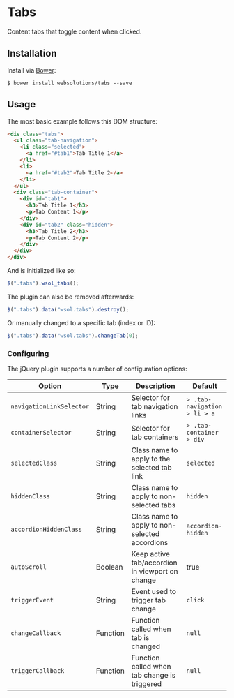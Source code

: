 # Tabs

Content tabs that toggle content when clicked.

## Installation

Install via [Bower](http://bower.io):
```
$ bower install websolutions/tabs --save
```

## Usage

The most basic example follows this DOM structure:
``` html
<div class="tabs">
  <ul class="tab-navigation">
    <li class="selected">
      <a href="#tab1">Tab Title 1</a>
    </li>
    <li>
      <a href="#tab2">Tab Title 2</a>
    </li>
  </ul>
  <div class="tab-container">
    <div id="tab1">
      <h3>Tab Title 1</h3>
      <p>Tab Content 1</p>
    </div>
    <div id="tab2" class="hidden">
      <h3>Tab Title 2</h3>
      <p>Tab Content 2</p>
    </div>
  </div>
</div>
```

And is initialized like so:
``` javascript
$(".tabs").wsol_tabs();
```

The plugin can also be removed afterwards:
``` javascript
$(".tabs").data("wsol.tabs").destroy();
```

Or manually changed to a specific tab (index or ID):
``` javascript
$(".tabs").data("wsol.tabs").changeTab(0);
```


### Configuring

The jQuery plugin supports a number of configuration options:

Option                      | Type     | Description                                                      | Default
----------------------------|----------|------------------------------------------------------------------|--------
`navigationLinkSelector`    | String   | Selector for tab navigation links                                | `> .tab-navigation > li > a`
`containerSelector`         | String   | Selector for tab containers                                      | `> .tab-container > div`
`selectedClass`             | String   | Class name to apply to the selected tab link                     | `selected`
`hiddenClass`               | String   | Class name to apply to non-selected tabs                         | `hidden`
`accordionHiddenClass`      | String   | Class name to apply to non-selected accordions                   | `accordion-hidden`
`autoScroll`                | Boolean  | Keep active tab/accordion in viewport on change                  | true
`triggerEvent`              | String   | Event used to trigger tab change                                 | `click`
`changeCallback`            | Function | Function called when tab is changed                              | `null`
`triggerCallback`           | Function | Function called when tab change is triggered                     | `null`

